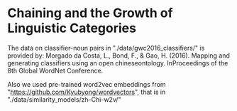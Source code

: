# Chaining and the Growth of Linguistic Categories


The data on classifier-noun pairs in "./data/gwc2016_classifiers/" is provided by:
Morgado da Costa, L., Bond, F., & Gao, H. (2016). Mapping and generating classifiers using an open chineseontology. InProceedings of the 8th Global WordNet Conference.

Also we used pre-trained word2vec embeddings from "https://github.com/Kyubyong/wordvectors", that is in "./data/similarity_models/zh-Chi-w2v/"
